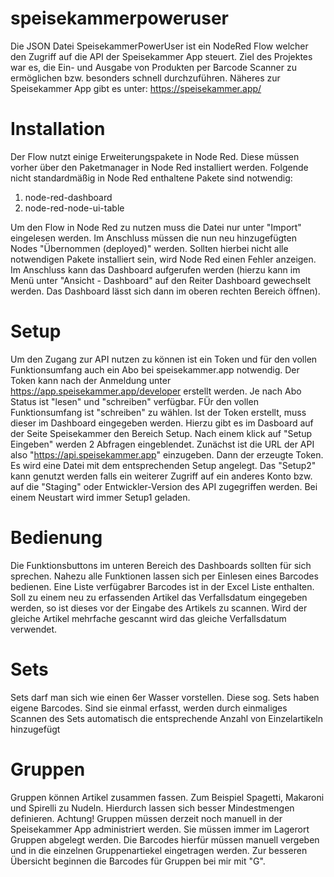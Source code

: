# speisekammerpoweruser
Die JSON Datei SpeisekammerPowerUser ist ein NodeRed Flow welcher den Zugriff auf die API der Speisekammer App steuert.
Ziel des Projektes war es, die Ein- und Ausgabe von Produkten per Barcode Scanner zu ermöglichen bzw. besonders schnell durchzuführen.
Näheres zur Speisekammer App gibt es unter: https://speisekammer.app/


# Installation
Der Flow nutzt einige Erweiterungspakete in Node Red. Diese müssen vorher über den Paketmanager in Node Red installiert werden.
Folgende nicht standardmäßig in Node Red enthaltene Pakete sind notwendig:
1. node-red-dashboard
2. node-red-node-ui-table

Um den Flow in Node Red zu nutzen muss die Datei nur unter "Import" eingelesen werden. Im Anschluss müssen die nun neu hinzugefügten Nodes "Übernommen (deployed)" werden.
Sollten hierbei nicht alle notwendigen Pakete installiert sein, wird Node Red einen Fehler anzeigen. Im Anschluss kann das Dashboard aufgerufen werden (hierzu kann im Menü unter "Ansicht - Dashboard" auf den Reiter Dashboard gewechselt werden. Das Dashboard lässt sich dann im oberen rechten Bereich öffnen).

# Setup
Um den Zugang zur API nutzen zu können ist ein Token und für den vollen Funktionsumfang auch ein Abo bei speisekammer.app notwendig. Der Token kann nach der Anmeldung unter https://app.speisekammer.app/developer erstellt werden. Je nach Abo Status ist "lesen" und "schreiben" verfügbar. FÜr den vollen Funktionsumfang ist "schreiben" zu wählen.
Ist der Token erstellt, muss dieser im Dashboard eingegeben werden. Hierzu gibt es im Dasboard auf der Seite Speisekammer den Bereich Setup. Nach einem klick auf "Setup Eingeben" werden 2 Abfragen eingeblendet.
Zunächst ist die URL der API also "https://api.speisekammer.app" einzugeben. Dann der erzeugte Token. Es wird eine Datei mit dem entsprechenden Setup angelegt. Das "Setup2" kann genutzt werden falls ein weiterer Zugriff auf ein anderes Konto bzw. auf die "Staging" oder Entwickler-Version des API zugegriffen werden. Bei einem Neustart wird immer Setup1 geladen.

# Bedienung
Die Funktionsbuttons im unteren Bereich des Dashboards sollten für sich sprechen. Nahezu alle Funktionen lassen sich per Einlesen eines Barcodes bedienen. Eine Liste verfügabrer Barcodes ist in der Excel Liste enthalten. Soll zu einem neu zu erfassenden Artikel das Verfallsdatum eingegeben werden, so ist dieses vor der Eingabe des Artikels zu scannen. Wird der gleiche Artikel mehrfache gescannt wird das gleiche Verfallsdatum verwendet.

# Sets
Sets darf man sich wie einen 6er Wasser vorstellen. Diese sog. Sets haben eigene Barcodes. Sind sie einmal erfasst, werden durch einmaliges Scannen des Sets automatisch die entsprechende Anzahl von Einzelartikeln hinzugefügt

# Gruppen
Gruppen können Artikel zusammen fassen. Zum Beispiel Spagetti, Makaroni und Spirelli zu Nudeln. Hierdurch lassen sich besser Mindestmengen definieren. Achtung! Gruppen müssen derzeit noch manuell in der Speisekammer App administriert werden. Sie müssen immer im Lagerort Gruppen abgelegt werden. Die Barcodes hierfür müssen manuell vergeben und in die einzelnen Gruppenartiekel eingetragen werden.
Zur besseren Übersicht beginnen die Barcodes für Gruppen bei mir mit "G".
